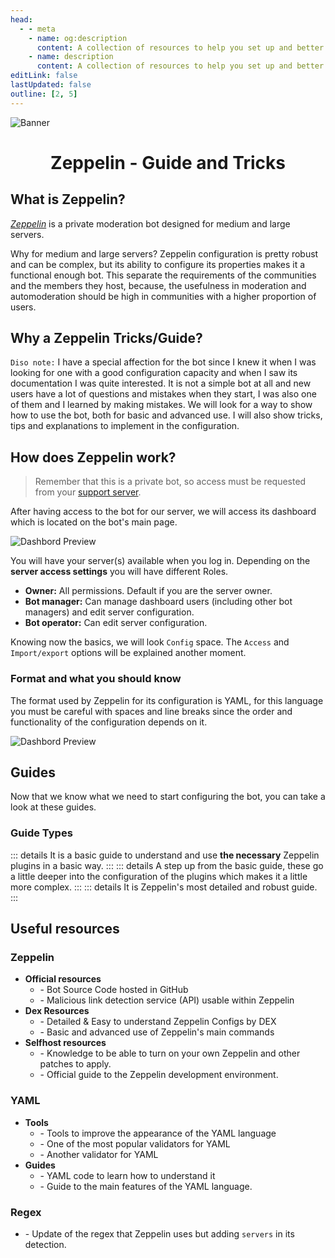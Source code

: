 ```yaml
---
head:
  - - meta
    - name: og:description
      content: A collection of resources to help you set up and better understand Zeppelin
    - name: description
      content: A collection of resources to help you set up and better understand Zeppelin
editLink: false
lastUpdated: false
outline: [2, 5]
---
```

![Banner](/assets/ZepTricks.png)

<div align=center>
<h1>Zeppelin - Guide and Tricks</h1>
</div>

## What is Zeppelin?
*[Zeppelin](https://zeppelin.gg/)* is a private moderation bot designed for medium and large servers.

Why for medium and large servers? Zeppelin configuration is pretty robust and can be complex, but its ability to configure its properties makes it a functional enough bot.
This separate the requirements of the communities and the members they host, because, the usefulness in moderation and automoderation should be high in communities with a higher proportion of users.

## Why a Zeppelin Tricks/Guide?
`Diso note:` I have a special affection for the bot since I knew it when I was looking for one with a good configuration capacity and when I saw its documentation I was quite interested. It is not a simple bot at all and new users have a lot of questions and mistakes when they start, I was also one of them and I learned by making mistakes. We will look for a way to show how to use the bot, both for basic and advanced use. I will also show tricks, tips and explanations to implement in the configuration.


## How does Zeppelin work?
> Remember that this is a private bot, so access must be requested from your [support server](https://discord.com/invite/w8njuNu "Zeppelin Discord Server").

After having access to the bot for our server, we will access its dashboard which is located on the bot's main page.

![Dashbord Preview](/assets/DashboardPreview.png)

You will have your server(s) available when you log in. Depending on the **server access settings** you will have different Roles.
+ **Owner:** All permissions. Default if you are the server owner.
+ **Bot manager:** Can manage dashboard users (including other bot managers) and edit server configuration.
+ **Bot operator:** Can edit server configuration.

Knowing now the basics, we will look `Config` space. The `Access` and `Import/export` options will be explained another moment.

### Format and what you should know
The format used by Zeppelin for its configuration is YAML, for this language you must be careful with spaces and line breaks since the order and functionality of the configuration depends on it.

![Dashbord Preview](/assets/DashboardPreview2.png)

## Guides
Now that we know what we need to start configuring the bot, you can take a look at these guides.

### Guide Types

::: details <Badge type="tip" text="Basic Guide" />
It is a basic guide to understand and use **the necessary** Zeppelin plugins in a basic way.
:::
::: details <Badge type="warning" text="Medium Guide" />
A step up from the basic guide, these go a little deeper into the configuration of the plugins which makes it a little more complex.
:::
::: details <Badge type="danger" text="Advanced Guide" />
It is Zeppelin's most detailed and robust guide.
:::

## Useful resources

### Zeppelin
- **Official resources**
    - [<Badge type="tip" text="Source Code" />](https://github.com/ZeppelinBot/Zeppelin/) - Bot Source Code hosted in GitHub
    - [<Badge type="tip" text="Phisherman" />](https://phisherman.gg/) - Malicious link detection service (API) usable within Zeppelin
- **Dex Resources**
    - [<Badge type="tip" text="Zep by Dex" />](https://github.com/shoaibsajid1/Zeppelin#zep-by-dex) - Detailed & Easy to understand Zeppelin Configs by DEX 
    - [<Badge type="tip" text="Zeppelin Handbook" />](https://docs.google.com/presentation/d/e/2PACX-1vQTFZW4NiJicngfAv36tLlWG5XjktVyZhljekOkzUyzsktwcNCH_Zm82Dm3r1c7S7vKOArJ6XIO5azC/pub?start=true#slide=id.gc6f9e470d_0_0) - Basic and advanced use of Zeppelin's main commands
- **Selfhost resources**
    - [<Badge type="tip" text="Zeppelin Wiki" />](https://zeppelin.wiki/) - Knowledge to be able to turn on your own Zeppelin and other patches to apply.
    - [<Badge type="tip" text="Zeppelin Development" />](https://github.com/ZeppelinBot/Zeppelin/blob/master/DEVELOPMENT.md) - Official guide to the Zeppelin development environment.

### YAML
- **Tools**
    - [<Badge type="danger" text="YAML Online Tools" />](https://onlineyamltools.com/) - Tools to improve the appearance of the YAML language
    - [<Badge type="danger" text="YAML Validator" />](https://www.yamllint.com/) - One of the most popular validators for YAML
    - [<Badge type="danger" text="JSON | YAML Validator" />](https://jsonformatter.org/yaml-validator) - Another validator for YAML
- **Guides**
    - [<Badge type="danger" text="LearnXinYMinutes | YAML" />](https://learnxinyminutes.com/docs/yaml/) - YAML code to learn how to understand it
    - [<Badge type="danger" text="Learn YAML" />](https://www.tutorialspoint.com/yaml/index.htm) - Guide to the main features of the YAML language.

### Regex
- [<Badge type="info" text="Invites" />](https://regex101.com/r/PqFR1G/1) - Update of the regex that Zeppelin uses but adding `servers` in its detection.
